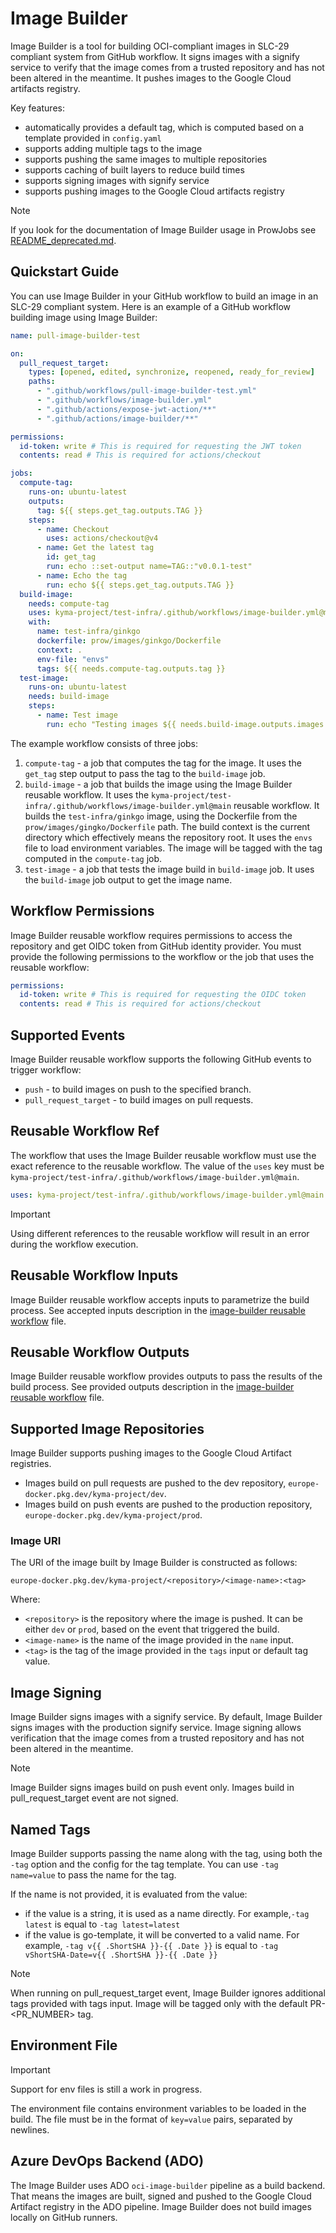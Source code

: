 # Image Builder

Image Builder is a tool for building OCI-compliant images in SLC-29 compliant system from GitHub workflow.
It signs images with a signify service to verify that the image comes from a trusted repository and has not been altered in the meantime.
It pushes images to the Google Cloud artifacts registry.

Key features:
* automatically provides a default tag, which is computed based on a template provided in `config.yaml`
* supports adding multiple tags to the image
* supports pushing the same images to multiple repositories
* supports caching of built layers to reduce build times
* supports signing images with signify service
* supports pushing images to the Google Cloud artifacts registry

> [!NOTE]
> If you look for the documentation of Image Builder usage in ProwJobs see [README_deprecated.md](./README_deprecated.md).

## Quickstart Guide

You can use Image Builder in your GitHub workflow to build an image in an SLC-29 compliant system.
Here is an example of a GitHub workflow building image using Image Builder:

```yaml
name: pull-image-builder-test

on:
  pull_request_target:
    types: [opened, edited, synchronize, reopened, ready_for_review]
    paths:
      - ".github/workflows/pull-image-builder-test.yml"
      - ".github/workflows/image-builder.yml"
      - ".github/actions/expose-jwt-action/**"
      - ".github/actions/image-builder/**"

permissions:
  id-token: write # This is required for requesting the JWT token
  contents: read # This is required for actions/checkout

jobs:
  compute-tag:
    runs-on: ubuntu-latest
    outputs:
      tag: ${{ steps.get_tag.outputs.TAG }}
    steps:
      - name: Checkout
        uses: actions/checkout@v4
      - name: Get the latest tag
        id: get_tag
        run: echo ::set-output name=TAG::"v0.0.1-test"
      - name: Echo the tag
        run: echo ${{ steps.get_tag.outputs.TAG }}
  build-image:
    needs: compute-tag
    uses: kyma-project/test-infra/.github/workflows/image-builder.yml@main # Usage: kyma-project/test-infra/.github/workflows/image-builder.yml@main
    with:
      name: test-infra/ginkgo
      dockerfile: prow/images/ginkgo/Dockerfile
      context: .
      env-file: "envs"
      tags: ${{ needs.compute-tag.outputs.tag }}
  test-image:
    runs-on: ubuntu-latest
    needs: build-image
    steps:
      - name: Test image
        run: echo "Testing images ${{ needs.build-image.outputs.images }}"
```

The example workflow consists of three jobs:

1. `compute-tag` - a job that computes the tag for the image. It uses the `get_tag` step output to pass the tag to the `build-image` job.
2. `build-image` - a job that builds the image using the Image Builder reusable workflow.
   It uses the `kyma-project/test-infra/.github/workflows/image-builder.yml@main` reusable workflow.
   It builds the `test-infra/ginkgo` image, using the Dockerfile from the `prow/images/gingko/Dockerfile` path.
   The build context is the current directory which effectively means the repository root.
   It uses the `envs` file to load environment variables.
   The image will be tagged with the tag computed in the `compute-tag` job.
3. `test-image` - a job that tests the image build in `build-image` job. It uses the `build-image` job output to get the image name.

## Workflow Permissions

Image Builder reusable workflow requires permissions to access the repository and get OIDC token from GitHub identity provider.
You must provide the following permissions to the workflow or the job that uses the reusable workflow:

```yaml
permissions:
  id-token: write # This is required for requesting the OIDC token
  contents: read # This is required for actions/checkout
```

## Supported Events

Image Builder reusable workflow supports the following GitHub events to trigger workflow:

* `push` - to build images on push to the specified branch.
* `pull_request_target` - to build images on pull requests.

## Reusable Workflow Ref

The workflow that uses the Image Builder reusable workflow must use the exact reference to the reusable workflow.
The value of the `uses` key must be `kyma-project/test-infra/.github/workflows/image-builder.yml@main`.

```yaml
uses: kyma-project/test-infra/.github/workflows/image-builder.yml@main
```

> [!IMPORTANT]
> Using different references to the reusable workflow will result in an error during the workflow execution.

## Reusable Workflow Inputs

Image Builder reusable workflow accepts inputs to parametrize the build process.
See accepted inputs description in the [image-builder reusable workflow](./.github/workflows/image-builder.yml) file.

## Reusable Workflow Outputs

Image Builder reusable workflow provides outputs to pass the results of the build process.
See provided outputs description in the [image-builder reusable workflow](./.github/workflows/image-builder.yml) file.

## Supported Image Repositories

Image Builder supports pushing images to the Google Cloud Artifact registries.

- Images build on pull requests are pushed to the dev repository, `europe-docker.pkg.dev/kyma-project/dev`.
- Images build on push events are pushed to the production repository, `europe-docker.pkg.dev/kyma-project/prod`.

### Image URI

The URI of the image built by Image Builder is constructed as follows:

```
europe-docker.pkg.dev/kyma-project/<repository>/<image-name>:<tag>
```

Where:

* `<repository>` is the repository where the image is pushed. It can be either `dev` or `prod`, based on the event that triggered the build.
* `<image-name>` is the name of the image provided in the `name` input.
* `<tag>` is the tag of the image provided in the `tags` input or default tag value.

## Image Signing

Image Builder signs images with a signify service.
By default, Image Builder signs images with the production signify service.
Image signing allows verification that the image comes from a trusted repository and has not been altered in the meantime.

> [!NOTE]
> Image Builder signs images build on push event only. Images build in pull_request_target event are not signed.

## Named Tags

Image Builder supports passing the name along with the tag, using both the `-tag` option and the config for the tag template.
You can use `-tag name=value` to pass the name for the tag. 

If the name is not provided, it is evaluated from the value:
 - if the value is a string, it is used as a name directly. For example,`-tag latest` is equal to `-tag latest=latest`
 - if the value is go-template, it will be converted to a valid name. For example, `-tag v{{ .ShortSHA }}-{{ .Date }}` is equal to `-tag vShortSHA-Date=v{{ .ShortSHA }}-{{ .Date }}`

> [!Note]
> When running on pull_request_target event, Image Builder ignores additional tags provided with tags input.
> Image will be tagged only with the default PR-<PR_NUMBER> tag.

## Environment File

> [!IMPORTANT]
> Support for env files is still a work in progress.

The environment file contains environment variables to be loaded in the build.
The file must be in the format of `key=value` pairs, separated by newlines.

## Azure DevOps Backend (ADO)

The Image Builder uses ADO `oci-image-builder` pipeline as a build backend.
That means the images are built, signed and pushed to the Google Cloud Artifact registry in the ADO pipeline.
Image Builder does not build images locally on GitHub runners.